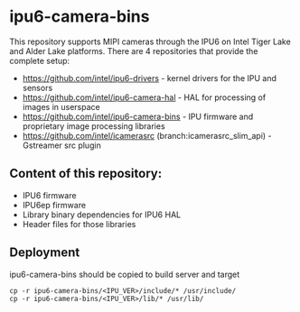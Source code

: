 # ipu6-camera-bins

This repository supports MIPI cameras through the IPU6 on Intel Tiger Lake and
Alder Lake platforms. There are 4 repositories that provide the complete setup:

- https://github.com/intel/ipu6-drivers - kernel drivers for the IPU and sensors
- https://github.com/intel/ipu6-camera-hal - HAL for processing of images in userspace
- https://github.com/intel/ipu6-camera-bins - IPU firmware and proprietary image processing libraries
- https://github.com/intel/icamerasrc (branch:icamerasrc_slim_api) - Gstreamer src plugin

## Content of this repository:
- IPU6 firmware
- IPU6ep firmware
- Library binary dependencies for IPU6 HAL
- Header files for those libraries

## Deployment
ipu6-camera-bins should be copied to build server and target
```shell
cp -r ipu6-camera-bins/<IPU_VER>/include/* /usr/include/
cp -r ipu6-camera-bins/<IPU_VER>/lib/* /usr/lib/
```
